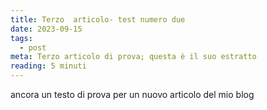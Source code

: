 ```yaml
---
title: Terzo  articolo- test numero due
date: 2023-09-15
tags:
  - post
meta: Terzo articolo di prova; questa è il suo estratto
reading: 5 minuti
---
```

a﻿ncora un testo di prova per un nuovo articolo del mio blog